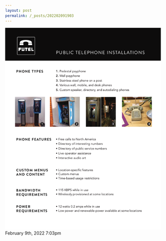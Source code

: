 ```yaml
---
layout: post
permalink: /_posts/202202091903
---
```


<img src="/images/blog/675767635347161088.png"/>

<div id="footer">
<span id="timestamp"> February 9th, 2022 7:03pm </span>
</div>
